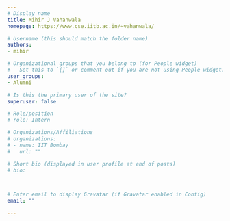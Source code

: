 ```yaml
---
# Display name
title: Mihir J Vahanwala
homepage: https://www.cse.iitb.ac.in/~vahanwala/

# Username (this should match the folder name)
authors:
- mihir

# Organizational groups that you belong to (for People widget)
#   Set this to `[]` or comment out if you are not using People widget.
user_groups:
- Alumni

# Is this the primary user of the site?
superuser: false

# Role/position
# role: Intern

# Organizations/Affiliations
# organizations:
# - name: IIT Bombay
#   url: ""

# Short bio (displayed in user profile at end of posts)
# bio: 



# Enter email to display Gravatar (if Gravatar enabled in Config)
email: ""

---
```

